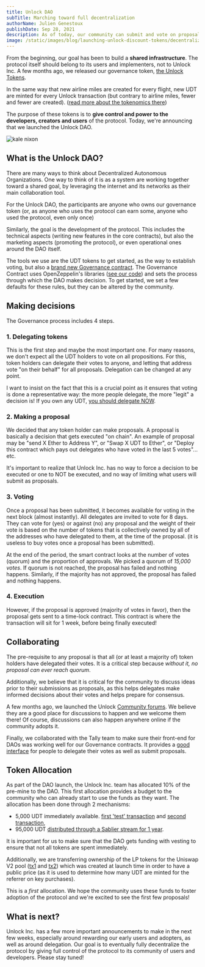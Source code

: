 ```yaml
---
title: Unlock DAO
subTitle: Marching toward full decentralization
authorName: Julien Genestoux
publishDate: Sep 28, 2021
description: As of today, our community can submit and vote on proposals, as well as spend some of the UDT treasury!
image: /static/images/blog/launching-unlock-discount-tokens/decentralized-unlock.jpg
---
```


From the beginning, our goal has been to build a **shared infrastructure**. The protocol itself should belong to its users and implementers, not to Unlock Inc. A few months ago, we released our governance token, [the Unlock Tokens](/blog/unlock-tokens-launched).

In the same way that new airline miles are created for every flight, new UDT are minted for every Unlock transaction (but contrary to airline miles, fewer and fewer are created). ([read more about the tokenomics there](https://docs.unlock-protocol.com/governance/the-unlock-token))

The purpose of these tokens is to **give control and power to the developers, creators and users** of the protocol. Today, we're announcing that we launched the Unlock DAO.

![kale nixon](/static/images/blog/launching-unlock-discount-tokens/decentralized-unlock.jpg)

## What is the Unlock DAO?

There are many ways to think about Decentralized Autonomous Organizations. One way to think of it is as a system are working together toward a shared goal, by leveraging the internet and its networks as their main collaboration tool.

For the Unlock DAO, the participants are anyone who owns our governance token (or, as anyone who uses the protocol can earn some, anyone who used the protocol, even only once)

Similarly, the goal is the development of the protocol. This includes the technical aspects (writing new features in the core contracts), but also the marketing aspects (promoting the protocol), or even operational ones around the DAO itself.

The tools we use are the UDT tokens to get started, as the way to establish voting, but also a [brand new Governance contract](https://etherscan.io/address/0x7757f7f21f5fa9b1fd168642b79416051cd0bb94). The Governance Contract uses OpenZeppelin's libraries ([see our code](https://github.com/unlock-protocol/unlock/blob/master/smart-contracts/contracts/UnlockProtocolGovernor.sol)) and sets the process through which the DAO makes decision. To get started, we set a few defaults for these rules, but they can be altered by the community.

## Making decisions

The Governance process includes 4 steps.

### 1. Delegating tokens

This is the first step and maybe the most important one. For many reasons, we don't expect all the UDT holders to vote on all propositions. For this, token holders can delegate their votes to anyone, and letting that address vote "on their behalf" for all proposals. Delegation can be changed at any point.

I want to insist on the fact that this is a crucial point as it ensures that voting is done a representative way: the more people delegate, the more "legit" a decision is! If you own any UDT, [you should delegate NOW](https://unlock.community/t/start-delegating-now/125/2).

### 2. Making a proposal

We decided that any token holder can make proposals. A proposal is basically a decision that gets executed "on chain". An example of proposal may be "send X Ether to Address Y", or "Swap X UDT to Ether", or "Deploy this contract which pays out delegates who have voted in the last 5 votes"... etc.

It's important to realize that Unlock Inc. has no way to force a decision to be executed or one to NOT be executed, and no way of limiting what users will submit as proposals.

### 3. Voting

Once a proposal has been submitted, it becomes available for voting in the next block (almost instantly). All delegates are invited to vote for 8 days. They can vote for (yes) or against (no) any proposal and the weight of their vote is based on the number of tokens that is collectively owned by all of the addresses who have delegated to them, at the time of the proposal. (it is useless to buy votes once a proposal has been submitted).

At the end of the period, the smart contract looks at the number of votes (quorum) and the proportion of approvals. We picked a quorum of _15,000 votes_. If quorum is not reached, the proposal has failed and nothing happens. Similarly, if the majority has not approved, the proposal has failed and nothing happens.

### 4. Execution

However, if the proposal is approved (majority of votes in favor), then the proposal gets sent to a time-lock contract. This contract is where the transaction will sit for 1 week, before being finally executed!


## Collaborating

The pre-requisite to any proposal is that all (or at least a majority of) token holders have delegated their votes. It is a critical step because _without it, no proposal can ever reach quorum_.

Additionally, we believe that it is critical for the community to discuss ideas prior to their submissions as proposals, as this helps delegates make informed decisions about their votes and helps prepare for consensus.

A few months ago, we launched the Unlock [Community forums](https://unlock.community/). We believe they are a good place for discussions to happen and we welcome them there! Of course, discussions can also happen anywhere online if the community adopts it.

Finally, we collaborated with the Tally team to make sure their front-end for DAOs was working well for our Governance contracts. It provides a [good interface](https://www.withtally.com/governance/unlock) for people to delegate their votes as well as submit proposals.

## Token Allocation

As part of the DAO launch, the Unlock Inc. team has allocated 10% of the pre-mine to the DAO. This first allocation provides a budget to the community who can already start to use the funds as they want. The allocation has been done through 2 mechanisms:

- 5,000 UDT immediately available. [first 'test' transaction](https://etherscan.io/tx/0x8d726c90d70817d8b865c13a38b85689f22fc9ab030db3a1742bdb5eefee3a92) and [second transaction](https://etherscan.io/tx/0xb220c3a5adfb633635ab056a65f83083847f0dc5c94eba26c84207270106807d),
- 95,000 UDT [distributed through a Sablier stream for 1 year](https://app.sablier.finance/stream/100400).

It is important for us to make sure that the DAO gets funding with vesting to ensure that not all tokens are spent immediately.

Additionally, we are transferring ownership of the LP tokens for the Uniswap V2 pool ([tx1](https://etherscan.io/tx/0x91d19da260fae927a2eb28fa6655838e1a32e226da6d82144753af2517042b9c) and [tx2](https://etherscan.io/tx/0x3733c7f6bdd42f3aa1e3478b661c32a214180be10d24e188f857d8f4ef3a2a88)) which was created at launch time in order to have a public price (as it is used to determine how many UDT are minted for the referrer on key purchases).

This is a _first_ allocation. We hope the community uses these funds to foster adoption of the protocol and we're excited to see the first few proposals!

## What is next?

Unlock Inc. has a few more important announcements to make in the next few weeks, especially around rewarding our early users and adopters, as well as around delegation. Our goal is to eventually fully decentralize the protocol by giving full control of the protocol to its community of users and developers. Please stay tuned!